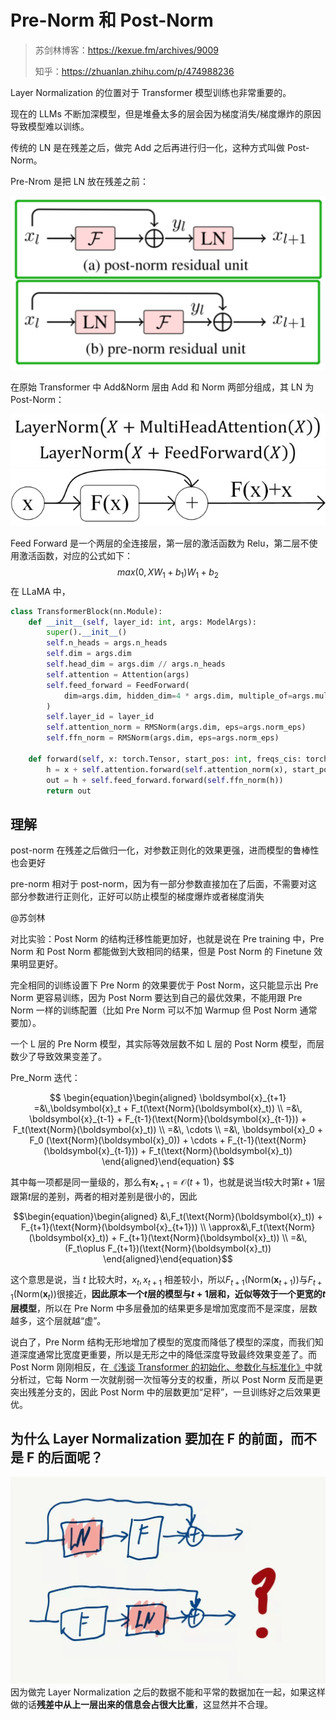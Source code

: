# Pre-Norm 和 Post-Norm

> 苏剑林博客：https://kexue.fm/archives/9009
>
> 知乎：https://zhuanlan.zhihu.com/p/474988236

Layer Normalization 的位置对于 Transformer 模型训练也非常重要的。

现在的 LLMs 不断加深模型，但是堆叠太多的层会因为梯度消失/梯度爆炸的原因导致模型难以训练。

传统的 LN 是在残差之后，做完 Add 之后再进行归一化，这种方式叫做 Post-Norm。

Pre-Nrom 是把 LN 放在残差之前：

![Pre-Norm 和 Post-Norm](assents/截屏2023-04-23%2016.23.25.png)

在原始 Transformer 中 Add&Norm 层由 Add 和 Norm 两部分组成，其 LN 为 Post-Norm：

![Add&Norm](assents/Pasted%20image%2020230515220139.png)
![](assents/Pasted%20image%2020230515220226.png)

Feed Forward 是一个两层的全连接层，第一层的激活函数为 Relu，第二层不使用激活函数，对应的公式如下：
$$max(0, XW_1 + b_1)W_1+b_2$$
在 LLaMA 中，
```python
class TransformerBlock(nn.Module):
    def __init__(self, layer_id: int, args: ModelArgs):
        super().__init__()
        self.n_heads = args.n_heads
        self.dim = args.dim
        self.head_dim = args.dim // args.n_heads
        self.attention = Attention(args)
        self.feed_forward = FeedForward(
            dim=args.dim, hidden_dim=4 * args.dim, multiple_of=args.multiple_of
        )
        self.layer_id = layer_id
        self.attention_norm = RMSNorm(args.dim, eps=args.norm_eps)
        self.ffn_norm = RMSNorm(args.dim, eps=args.norm_eps)

    def forward(self, x: torch.Tensor, start_pos: int, freqs_cis: torch.Tensor, mask: Optional[torch.Tensor]):
        h = x + self.attention.forward(self.attention_norm(x), start_pos, freqs_cis, mask)
        out = h + self.feed_forward.forward(self.ffn_norm(h))
        return out
```

## 理解

post-norm 在残差之后做归一化，对参数正则化的效果更强，进而模型的鲁棒性也会更好

pre-norm 相对于 post-norm，因为有一部分参数直接加在了后面，不需要对这部分参数进行正则化，正好可以防止模型的梯度爆炸或者梯度消失

@苏剑林

对比实验：Post Norm 的结构迁移性能更加好，也就是说在 Pre training 中，Pre Norm 和 Post Norm 都能做到大致相同的结果，但是 Post Norm 的 Finetune 效果明显更好。

完全相同的训练设置下 Pre Norm 的效果要优于 Post Norm，这只能显示出 Pre Norm 更容易训练，因为 Post Norm 要达到自己的最优效果，不能用跟 Pre Norm 一样的训练配置（比如 Pre Norm 可以不加 Warmup 但 Post Norm 通常要加）。

一个 L 层的 Pre Norm 模型，其实际等效层数不如 L 层的 Post Norm 模型，而层数少了导致效果变差了。

Pre_Norm 迭代：

$$
\begin{equation}\begin{aligned} 
\boldsymbol{x}_{t+1} =&\,\boldsymbol{x}_t + F_t(\text{Norm}(\boldsymbol{x}_t)) \\ 
=&\, \boldsymbol{x}_{t-1} + F_{t-1}(\text{Norm}(\boldsymbol{x}_{t-1})) +  F_t(\text{Norm}(\boldsymbol{x}_t)) \\ 
=&\, \cdots \\ 
=&\, \boldsymbol{x}_0 + F_0 (\text{Norm}(\boldsymbol{x}_0)) + \cdots + F_{t-1}(\text{Norm}(\boldsymbol{x}_{t-1})) +  F_t(\text{Norm}(\boldsymbol{x}_t)) 
\end{aligned}\end{equation}
$$

其中每一项都是同一量级的，那么有$\boldsymbol{x}_{t+1}=\mathscr{O}(t+1)$，也就是说当$t$较大时第$t+1$层跟第$t$层的差别，两者的相对差别是很小的，因此

$$\begin{equation}\begin{aligned}  &\,F_t(\text{Norm}(\boldsymbol{x}_t)) + F_{t+1}(\text{Norm}(\boldsymbol{x}_{t+1})) \\  \approx&\,F_t(\text{Norm}(\boldsymbol{x}_t)) + F_{t+1}(\text{Norm}(\boldsymbol{x}_t)) \\  =&\, (F_t\oplus F_{t+1})(\text{Norm}(\boldsymbol{x}_t))  \end{aligned}\end{equation}$$

这个意思是说，当 $t$ 比较大时，$x_t,x_{t+1}$ 相差较小，所以$F_{t+1}(\text{Norm}(\boldsymbol{x}_{t+1}))$与$F_{t+1}(\text{Norm}(\boldsymbol{x}_t))$很接近，**因此原本一个$t$层的模型与$t+1$层和，近似等效于一个更宽的$t$层模型**，所以在 Pre Norm 中多层叠加的结果更多是增加宽度而不是深度，层数越多，这个层就越“虚”。

说白了，Pre Norm 结构无形地增加了模型的宽度而降低了模型的深度，而我们知道深度通常比宽度更重要，所以是无形之中的降低深度导致最终效果变差了。而 Post Norm 刚刚相反，在[《浅谈 Transformer 的初始化、参数化与标准化》](https://kexue.fm/archives/8620)中就分析过，它每 Norm 一次就削弱一次恒等分支的权重，所以 Post Norm 反而是更突出残差分支的，因此 Post Norm 中的层数更加“足秤”，一旦训练好之后效果更优。

## 为什么 Layer Normalization 要加在 F 的前面，而不是 F 的后面呢？
![](assents/Pasted%20image%2020230512002333.png)
因为做完 Layer Normalization 之后的数据不能和平常的数据加在一起，如果这样做的话**残差中从上一层出来的信息会占很大比重**，这显然并不合理。
